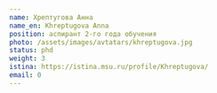 ```yaml
---
name: Хрептугова Анна
name_en: Khreptugova Anna
position: аспирант 2-го года обучения
photo: /assets/images/avtatars/khreptugova.jpg
status: phd
weight: 3
istina: https://istina.msu.ru/profile/Khreptugova/
email: 0
---
```

